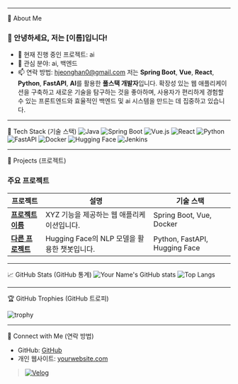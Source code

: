 --------------------------------------------------------------
💫 About Me
### 👋 안녕하세요, 저는 [이름]입니다!
* 🔭 현재 진행 중인 프로젝트: ai
* 🌱 관심 분야: ai, 백엔드
* 📫 연락 방법: hjeonghan0@gmail.com
저는 **Spring Boot**, **Vue**, **React**, **Python**, **FastAPI**, **AI**를 활용한 **풀스택 개발자**입니다. 확장성 있는 웹 애플리케이션을 구축하고 새로운 기술을 탐구하는 것을 좋아하며, 사용자가 편리하게 경험할 수 있는 프론트엔드와 효율적인 백엔드 및 ai 시스템을 만드는 데 집중하고 있습니다.
--------------------------------------------------------------
🔧 Tech Stack (기술 스택)
![Java](https://img.shields.io/badge/Java-ED8B00?style=for-the-badge&logo=java&logoColor=white)
![Spring Boot](https://img.shields.io/badge/Spring%20Boot-6DB33F?style=for-the-badge&logo=spring&logoColor=white)
![Vue.js](https://img.shields.io/badge/Vue.js-35495E?style=for-the-badge&logo=vue.js&logoColor=4FC08D)
![React](https://img.shields.io/badge/React-20232A?style=for-the-badge&logo=react&logoColor=61DAFB)
![Python](https://img.shields.io/badge/Python-3776AB?style=for-the-badge&logo=python&logoColor=white)
![FastAPI](https://img.shields.io/badge/FastAPI-009688?style=for-the-badge&logo=fastapi&logoColor=white)
![Docker](https://img.shields.io/badge/Docker-2496ED?style=for-the-badge&logo=docker&logoColor=white)
![Hugging Face](https://img.shields.io/badge/Hugging%20Face-FFC107?style=for-the-badge&logo=hugging-face&logoColor=black)
![Jenkins](https://img.shields.io/badge/Jenkins-D24939?style=for-the-badge&logo=jenkins&logoColor=white)

-------------------------------------------------------------
🚀 Projects (프로젝트)
### 주요 프로젝트

| 프로젝트 | 설명 | 기술 스택 |
| -------- | -------- | -------- |
| [**프로젝트 이름**](https://github.com/username/projectname) | XYZ 기능을 제공하는 웹 애플리케이션입니다. | Spring Boot, Vue, Docker |
| [**다른 프로젝트**](https://github.com/username/anotherproject) | Hugging Face의 NLP 모델을 활용한 챗봇입니다. | Python, FastAPI, Hugging Face |

-------------------------------------------------------------
📈 GitHub Stats (GitHub 통계)
![Your Name's GitHub stats](https://github-readme-stats.vercel.app/api?username=username&show_icons=true&theme=radical)
![Top Langs](https://github-readme-stats.vercel.app/api/top-langs/?username=username&layout=compact&theme=radical)

-------------------------------------------------------------
🏆 GitHub Trophies (GitHub 트로피)

![trophy](https://github-profile-trophy.vercel.app/?username=username&theme=onedark)

-------------------------------------------------------------
💬 Connect with Me (연락 방법)
- GitHub: [GitHub](https://github.com/username)
- 개인 웹사이트: [yourwebsite.com](https://yourwebsite.com)


>[![Velog](https://img.shields.io/badge/Velog-20C997?style=for-the-badge&logo=velog&logoColor=white)](https://velog.io/@hwangjeonghan/posts)
